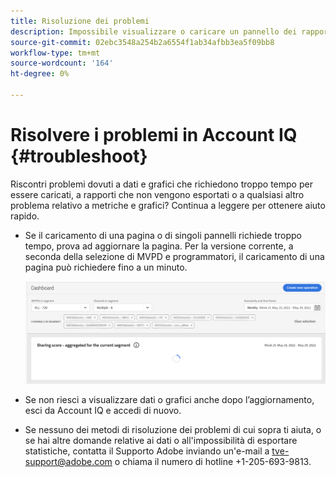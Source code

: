 ```yaml
---
title: Risoluzione dei problemi
description: Impossibile visualizzare o caricare un pannello dei rapporti? O non sei in grado di esportare un rapporto? Scopri come risolvere i problemi più comuni del prodotto.
source-git-commit: 02ebc3548a254b2a6554f1ab34afbb3ea5f09bb8
workflow-type: tm+mt
source-wordcount: '164'
ht-degree: 0%

---
```


# Risolvere i problemi in Account IQ {#troubleshoot}

Riscontri problemi dovuti a dati e grafici che richiedono troppo tempo per essere caricati, a rapporti che non vengono esportati o a qualsiasi altro problema relativo a metriche e grafici? Continua a leggere per ottenere aiuto rapido.

* Se il caricamento di una pagina o di singoli pannelli richiede troppo tempo, prova ad aggiornare la pagina. Per la versione corrente, a seconda della selezione di MVPD e programmatori, il caricamento di una pagina può richiedere fino a un minuto.

  ![](assets/troubleshoot.png)

* Se non riesci a visualizzare dati o grafici anche dopo l’aggiornamento, esci da Account IQ e accedi di nuovo.

* Se nessuno dei metodi di risoluzione dei problemi di cui sopra ti aiuta, o se hai altre domande relative ai dati o all&#39;impossibilità di esportare statistiche, contatta il Supporto Adobe inviando un&#39;e-mail a tve-support@adobe.com o chiama il numero di hotline +1-205-693-9813.

